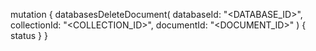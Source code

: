 mutation {
    databasesDeleteDocument(
        databaseId: "<DATABASE_ID>",
        collectionId: "<COLLECTION_ID>",
        documentId: "<DOCUMENT_ID>"
    ) {
        status
    }
}
